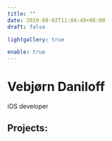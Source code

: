 ```yaml
---
title: ""
date: 2019-08-02T11:04:49+08:00
draft: false

lightgallery: true

enable: true
---
```


# Vebjørn Daniloff
iOS developer

## Projects:


